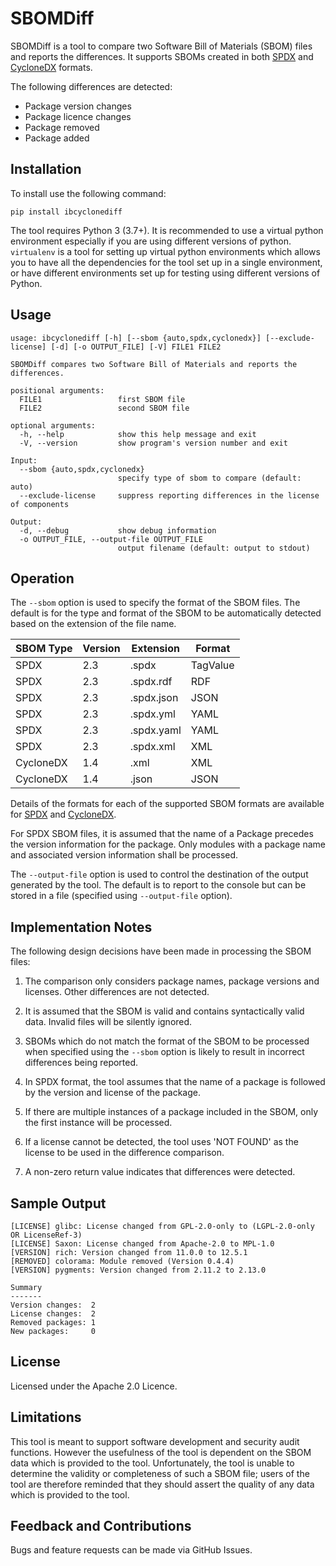 # SBOMDiff

SBOMDiff is a tool to compare two Software Bill of Materials (SBOM) files and
reports the differences. It supports SBOMs created in both
[SPDX](https://www.spdx.org) and [CycloneDX](https://www.cyclonedx.org) formats.

The following differences are detected:

- Package version changes
- Package licence changes
- Package removed
- Package added

## Installation

To install use the following command:

`pip install ibcyclonediff`

The tool requires Python 3 (3.7+). It is recommended to use a virtual python environment especially
if you are using different versions of python. `virtualenv` is a tool for setting up virtual python environments which
allows you to have all the dependencies for the tool set up in a single environment, or have different environments set
up for testing using different versions of Python.

## Usage

```
usage: ibcyclonediff [-h] [--sbom {auto,spdx,cyclonedx}] [--exclude-license] [-d] [-o OUTPUT_FILE] [-V] FILE1 FILE2

SBOMDiff compares two Software Bill of Materials and reports the differences.

positional arguments:
  FILE1                 first SBOM file
  FILE2                 second SBOM file

optional arguments:
  -h, --help            show this help message and exit
  -V, --version         show program's version number and exit

Input:
  --sbom {auto,spdx,cyclonedx}
                        specify type of sbom to compare (default: auto)
  --exclude-license     suppress reporting differences in the license of components

Output:
  -d, --debug           show debug information
  -o OUTPUT_FILE, --output-file OUTPUT_FILE
                        output filename (default: output to stdout)

```
						
## Operation

The `--sbom` option is used to specify the format of the SBOM files. The default is for the type and format of the SBOM to be
automatically detected based on the extension of the file name.

| SBOM Type | Version   | Extension      |Format         |
| --------- | --------- | ---------------|---------------|
| SPDX      | 2.3       | .spdx          | TagValue      |
| SPDX      | 2.3       | .spdx.rdf      | RDF           |
| SPDX      | 2.3       | .spdx.json     | JSON          |
| SPDX      | 2.3       | .spdx.yml      | YAML          |
| SPDX      | 2.3       | .spdx.yaml     | YAML          |
| SPDX      | 2.3       | .spdx.xml      | XML           |
| CycloneDX | 1.4       | .xml           | XML           |
| CycloneDX | 1.4       | .json          | JSON          |

Details of the formats for each of the supported SBOM formats are available for
[SPDX](https://spdx.dev/) and [CycloneDX](https://cyclonedx.org/).

For SPDX SBOM files, it is assumed that the name of a Package precedes the version information for the package.
Only modules with a package name and associated version information shall be processed.

The `--output-file` option is used to control the destination of the output generated by the tool. The
default is to report to the console but can be stored in a file (specified using `--output-file` option).

## Implementation Notes

The following design decisions have been made in processing the SBOM files:

1. The comparison only considers package names, package versions and licenses. Other differences are not detected.

2. It is assumed that the SBOM is valid and contains syntactically valid data. Invalid files will be silently ignored.

3. SBOMs which do not match the format of the SBOM to be processed when specified using the `--sbom` option is likely to result in incorrect differences being reported.

4. In SPDX format, the tool assumes that the name of a package is followed by the version and license of the package.

5. If there are multiple instances of a package included in the SBOM, only the first instance will be processed.

6. If a license cannot be detected, the tool uses 'NOT FOUND' as the license to be used in the difference comparison.

7. A non-zero return value indicates that differences were detected.

## Sample Output

```
[LICENSE] glibc: License changed from GPL-2.0-only to (LGPL-2.0-only OR LicenseRef-3)
[LICENSE] Saxon: License changed from Apache-2.0 to MPL-1.0
[VERSION] rich: Version changed from 11.0.0 to 12.5.1
[REMOVED] colorama: Module removed (Version 0.4.4)
[VERSION] pygments: Version changed from 2.11.2 to 2.13.0

Summary
-------
Version changes:  2
License changes:  2
Removed packages: 1
New packages:     0
```

## License

Licensed under the Apache 2.0 Licence.

## Limitations

This tool is meant to support software development and security audit functions. However the usefulness of the tool is dependent on the SBOM data
which is provided to the tool. Unfortunately, the tool is unable to determine the validity or completeness of such a SBOM file; users of the tool
are therefore reminded that they should assert the quality of any data which is provided to the tool.

## Feedback and Contributions

Bugs and feature requests can be made via GitHub Issues.
